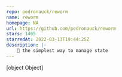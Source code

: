 ```yaml
---
repo: pedronauck/reworm
name: reworm
homepage: NA
url: https://github.com/pedronauck/reworm
stars: 1465
starredAt: 2022-03-13T19:44:25Z
description: |-
    🍫 the simplest way to manage state
---
```


[object Object]
